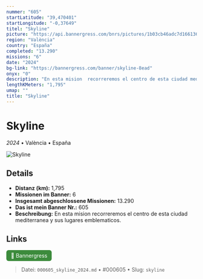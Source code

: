 ```yaml
---
nummer: "605"
startLatitude: "39,470401"
startLongitude: "-0,37649"
titel: "Skyline"
picture: "https://api.bannergress.com/bnrs/pictures/1b03cb46adc7d166136f267d5e1e2739"
region: "València"
country: "España"
completed: "13.290"
missions: "6"
date: "2024"
bg-link: "https://bannergress.com/banner/skyline-8ead"
onyx: "0"
description: "En esta mision  recorreremos el centro de esta ciudad mediterranea y sus lugares emblematicos."
lengthKMeters: "1,795"
umap: ""
title: "Skyline"
---
```

# Skyline

*2024* • València • España

![Skyline](https://api.bannergress.com/bnrs/pictures/1b03cb46adc7d166136f267d5e1e2739)

## Details
- **Distanz (km):** 1,795
- **Missionen im Banner:** 6
- **Insgesamt abgeschlossene Missionen:** 13.290
- **Das ist mein Banner Nr.:** 605
- **Beschreibung:** En esta mision  recorreremos el centro de esta ciudad mediterranea y sus lugares emblematicos.


## Links
<div style="margin-top: 0.5em;">
<a href="https://bannergress.com/banner/skyline-8ead" target="_blank" style="display:inline-block;margin-right:8px;padding:6px 12px;background-color:#3c8b3c;color:white;text-decoration:none;border-radius:6px;">🔗 Bannergress</a>

</div>


> Datei: `000605_skyline_2024.md` • #000605 • Slug: `skyline`

